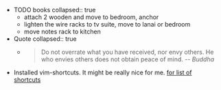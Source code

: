 - TODO books
  collapsed:: true
	- attach 2 wooden and move to bedroom, anchor
	- lighten the wire racks to tv suite, move to lanai or bedroom
	- move notes rack to kitchen
- Quote
  collapsed:: true
	- > Do not overrate what you have received, nor envy others. He who envies others does not obtain peace of mind.
	  > -- <cite>Buddha</cite>
- Installed vim-shortcuts. It might be really nice for me. [for list of shortcuts](https://github.com/vipzhicheng/logseq-plugin-vim-shortcuts)